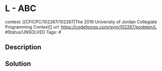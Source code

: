 # L - ABC

contest: [[CFICPC/102267/102267|The 2019 University of Jordan Collegiate Programming Contest]]
url: https://codeforces.com/gym/102267/problem/L
#Status/UNSOLVED
Tags: #

## Description

## Solution

